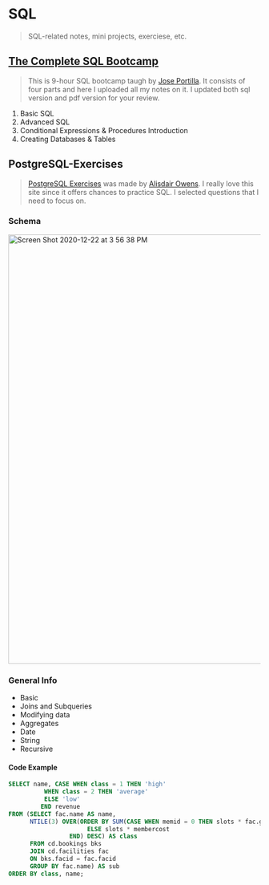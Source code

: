 # SQL
> SQL-related notes, mini projects, exerciese, etc.

## [The Complete SQL Bootcamp](https://www.udemy.com/course/the-complete-sql-bootcamp/)
> This is 9-hour SQL bootcamp taugh by [Jose Portilla](https://www.linkedin.com/in/jmportilla/). It consists of four parts and here I uploaded all my notes on it. I updated both sql version and pdf version for your review.
1. Basic SQL
2. Advanced SQL
3. Conditional Expressions & Procedures Introduction
4. Creating Databases & Tables

## PostgreSQL-Exercises
> [PostgreSQL Exercises](https://pgexercises.com/) was made by [Alisdair Owens](https://www.zaltys.net/). I really love this site since it offers chances to practice SQL. I selected questions that I need to focus on.

### Schema
<img width="856" alt="Screen Shot 2020-12-22 at 3 56 38 PM" src="https://user-images.githubusercontent.com/63559049/102943948-4cc4f680-446e-11eb-8392-aeb6aaab85c2.png">

### General Info
* Basic
* Joins and Subqueries
* Modifying data
* Aggregates
* Date
* String
* Recursive

#### Code Example
```SQL
SELECT name, CASE WHEN class = 1 THEN 'high'
		  WHEN class = 2 THEN 'average'
		  ELSE 'low'
	     END revenue
FROM (SELECT fac.name AS name, 
      NTILE(3) OVER(ORDER BY SUM(CASE WHEN memid = 0 THEN slots * fac.guestcost
				      ELSE slots * membercost
				 END) DESC) AS class
      FROM cd.bookings bks
      JOIN cd.facilities fac
      ON bks.facid = fac.facid
      GROUP BY fac.name) AS sub
ORDER BY class, name;
```
